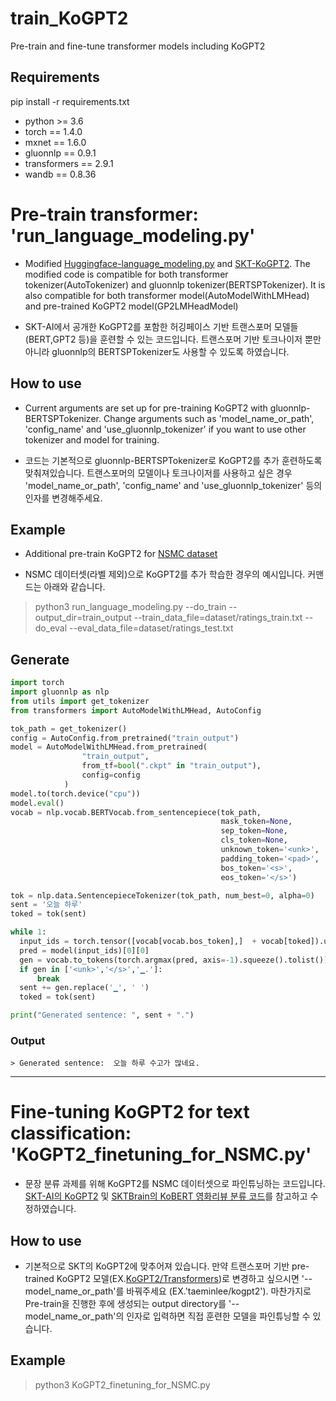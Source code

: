 # train_KoGPT2
Pre-train and fine-tune transformer models including KoGPT2

## Requirements
pip install -r requirements.txt

* python >= 3.6
* torch == 1.4.0                                                                                                          
* mxnet == 1.6.0                                                                                                          
* gluonnlp == 0.9.1                                                                                                       
* transformers == 2.9.1                                                                                                   
* wandb == 0.8.36

# Pre-train transformer: 'run_language_modeling.py'
* Modified [Huggingface-language_modeling.py](https://github.com/huggingface/transformers/tree/master/examples/language-modeling) and [SKT-KoGPT2](https://github.com/SKT-AI/KoGPT2).
The modified code is compatible for both transformer tokenizer(AutoTokenizer) and gluonnlp tokenizer(BERTSPTokenizer).
It is also compatible for both transformer model(AutoModelWithLMHead) and pre-trained KoGPT2 model(GP2LMHeadModel)

* SKT-AI에서 공개한 KoGPT2를 포함한 허깅페이스 기반 트랜스포머 모델들(BERT,GPT2 등)을 훈련할 수 있는 코드입니다.
트랜스포머 기반 토크나이저 뿐만 아니라 gluonnlp의 BERTSPTokenizer도 사용할 수 있도록 하였습니다.

## How to use
* Current arguments are set up for pre-training KoGPT2 with gluonnlp-BERTSPTokenizer. Change arguments such as 'model_name_or_path', 'config_name' and 'use_gluonnlp_tokenizer' if you want to use other tokenizer and model for training.

* 코드는 기본적으로 gluonnlp-BERTSPTokenizer로 KoGPT2를 추가 훈련하도록 맞춰져있습니다. 트랜스포머의 모델이나 토크나이저를 사용하고 싶은 경우 'model_name_or_path', 'config_name' and 'use_gluonnlp_tokenizer' 등의 인자를 변경해주세요. 

## Example 
* Additional pre-train KoGPT2 for [NSMC dataset](https://github.com/e9t/nsmc)

* NSMC 데이터셋(라벨 제외)으로 KoGPT2를 추가 학습한 경우의 예시입니다. 커맨드는 아래와 같습니다.

> python3 run_language_modeling.py --do_train --output_dir=train_output --train_data_file=dataset/ratings_train.txt --do_eval --eval_data_file=dataset/ratings_test.txt

## Generate
```python
import torch
import gluonnlp as nlp
from utils import get_tokenizer
from transformers import AutoModelWithLMHead, AutoConfig

tok_path = get_tokenizer()
config = AutoConfig.from_pretrained("train_output")
model = AutoModelWithLMHead.from_pretrained(
                "train_output",
                from_tf=bool(".ckpt" in "train_output"),
                config=config
            )
model.to(torch.device("cpu"))
model.eval()
vocab = nlp.vocab.BERTVocab.from_sentencepiece(tok_path,
                                               mask_token=None,
                                               sep_token=None,
                                               cls_token=None,
                                               unknown_token='<unk>',
                                               padding_token='<pad>',
                                               bos_token='<s>',
                                               eos_token='</s>')

tok = nlp.data.SentencepieceTokenizer(tok_path, num_best=0, alpha=0)
sent = '오늘 하루'
toked = tok(sent)

while 1:
  input_ids = torch.tensor([vocab[vocab.bos_token],]  + vocab[toked]).unsqueeze(0)
  pred = model(input_ids)[0][0]
  gen = vocab.to_tokens(torch.argmax(pred, axis=-1).squeeze().tolist())[-1]
  if gen in ['<unk>','</s>','▁.']:
      break
  sent += gen.replace('▁', ' ')
  toked = tok(sent)

print("Generated sentence: ", sent + ".")
```

### Output
```
> Generated sentence:  오늘 하루 수고가 많네요.
```

---

# Fine-tuning KoGPT2 for text classification: 'KoGPT2_finetuning_for_NSMC.py'
* 문장 분류 과제를 위해 KoGPT2를 NSMC 데이터셋으로 파인튜닝하는 코드입니다.
[SKT-AI의 KoGPT2](https://github.com/SKT-AI/KoGPT2) 및 [SKTBrain의 KoBERT 영화리뷰 분류 코드](https://github.com/SKTBrain/KoBERT/blob/master/scripts/NSMC/naver_review_classifications_pytorch_kobert.ipynb)를 참고하고 수정하였습니다.

## How to use
* 기본적으로 SKT의 KoGPT2에 맞추어져 있습니다. 만약 트랜스포머 기반 pre-trained KoGPT2 모델(EX.[KoGPT2/Transformers](https://github.com/taeminlee/KoGPT2-Transformers))로 변경하고 싶으시면 '--model_name_or_path'를 바꿔주세요 (EX.'taeminlee/kogpt2').
마찬가지로 Pre-train을 진행한 후에 생성되는 output directory를 '--model_name_or_path'의 인자로 입력하면 직접 훈련한 모델을 파인튜닝할 수 있습니다.

## Example

> python3 KoGPT2_finetuning_for_NSMC.py






